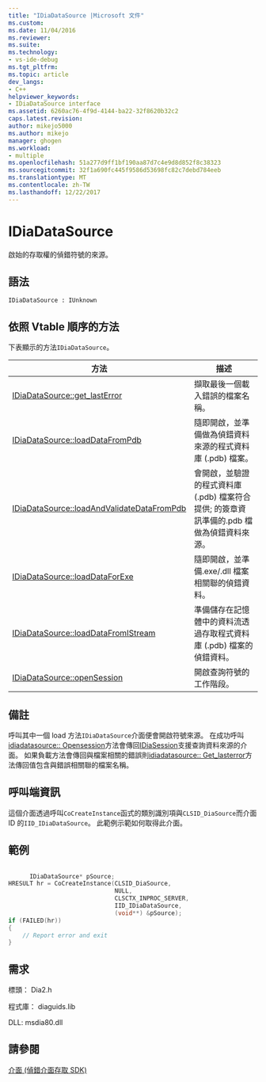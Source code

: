 ```yaml
---
title: "IDiaDataSource |Microsoft 文件"
ms.custom: 
ms.date: 11/04/2016
ms.reviewer: 
ms.suite: 
ms.technology:
- vs-ide-debug
ms.tgt_pltfrm: 
ms.topic: article
dev_langs:
- C++
helpviewer_keywords:
- IDiaDataSource interface
ms.assetid: 6260ac76-4f9d-4144-ba22-32f8620b32c2
caps.latest.revision: 
author: mikejo5000
ms.author: mikejo
manager: ghogen
ms.workload:
- multiple
ms.openlocfilehash: 51a277d9ff1bf190aa87d7c4e9d8d852f8c38323
ms.sourcegitcommit: 32f1a690fc445f9586d53698fc82c7debd784eeb
ms.translationtype: MT
ms.contentlocale: zh-TW
ms.lasthandoff: 12/22/2017
---
```

# <a name="idiadatasource"></a>IDiaDataSource
啟始的存取權的偵錯符號的來源。  
  
## <a name="syntax"></a>語法  
  
```  
IDiaDataSource : IUnknown  
```  
  
## <a name="methods-in-vtable-order"></a>依照 Vtable 順序的方法  
 下表顯示的方法`IDiaDataSource`。  
  
|方法|描述|  
|------------|-----------------|  
|[IDiaDataSource::get_lastError](../../debugger/debug-interface-access/idiadatasource-get-lasterror.md)|擷取最後一個載入錯誤的檔案名稱。|  
|[IDiaDataSource::loadDataFromPdb](../../debugger/debug-interface-access/idiadatasource-loaddatafrompdb.md)|隨即開啟，並準備做為偵錯資料來源的程式資料庫 (.pdb) 檔案。|  
|[IDiaDataSource::loadAndValidateDataFromPdb](../../debugger/debug-interface-access/idiadatasource-loadandvalidatedatafrompdb.md)|會開啟，並驗證的程式資料庫 (.pdb) 檔案符合提供; 的簽章資訊準備的.pdb 檔做為偵錯資料來源。|  
|[IDiaDataSource::loadDataForExe](../../debugger/debug-interface-access/idiadatasource-loaddataforexe.md)|隨即開啟，並準備.exe/.dll 檔案相關聯的偵錯資料。|  
|[IDiaDataSource::loadDataFromIStream](../../debugger/debug-interface-access/idiadatasource-loaddatafromistream.md)|準備儲存在記憶體中的資料流透過存取程式資料庫 (.pdb) 檔案的偵錯資料。|  
|[IDiaDataSource::openSession](../../debugger/debug-interface-access/idiadatasource-opensession.md)|開啟查詢符號的工作階段。|  
  
## <a name="remarks"></a>備註  
 呼叫其中一個 load 方法`IDiaDataSource`介面便會開啟符號來源。 在成功呼叫[idiadatasource:: Opensession](../../debugger/debug-interface-access/idiadatasource-opensession.md)方法會傳回[IDiaSession](../../debugger/debug-interface-access/idiasession.md)支援查詢資料來源的介面。 如果負載方法會傳回與檔案相關的錯誤則[idiadatasource:: Get_lasterror](../../debugger/debug-interface-access/idiadatasource-get-lasterror.md)方法傳回值包含與錯誤相關聯的檔案名稱。  
  
## <a name="notes-for-callers"></a>呼叫端資訊  
 這個介面透過呼叫`CoCreateInstance`函式的類別識別項與`CLSID_DiaSource`而介面 ID 的`IID_IDiaDataSource`。 此範例示範如何取得此介面。  
  
## <a name="example"></a>範例  
  
```C++  
  
      IDiaDataSource* pSource;  
HRESULT hr = CoCreateInstance(CLSID_DiaSource,  
                              NULL,  
                              CLSCTX_INPROC_SERVER,  
                              IID_IDiaDataSource,  
                              (void**) &pSource);  
if (FAILED(hr))  
{  
    // Report error and exit  
}  
```  
  
## <a name="requirements"></a>需求  
 標頭： Dia2.h  
  
 程式庫： diaguids.lib  
  
 DLL: msdia80.dll  
  
## <a name="see-also"></a>請參閱  
 [介面 (偵錯介面存取 SDK)](../../debugger/debug-interface-access/interfaces-debug-interface-access-sdk.md)